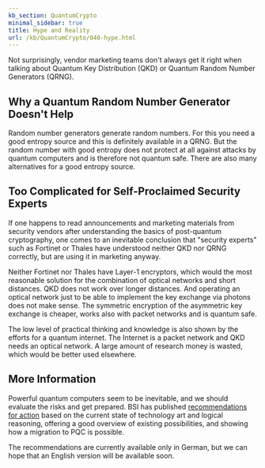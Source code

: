 ```yaml
---
kb_section: QuantumCrypto
minimal_sidebar: true
title: Hype and Reality
url: /kb/QuantumCrypto/040-hype.html
---
```

Not surprisingly, vendor marketing teams don't always get it right when talking about Quantum Key Distribution (QKD) or Quantum Random Number Generators (QRNG).

## Why a Quantum Random Number Generator Doesn't Help

Random number generators generate random numbers. For this you need a good entropy source and this is definitely available in a QRNG. But the random number with good entropy does not protect at all against attacks by quantum computers and is therefore not quantum safe. There are also many alternatives for a good entropy source.

## Too Complicated for Self-Proclaimed Security Experts

If one happens to read announcements and marketing materials from security vendors after understanding the basics of post-quantum cryptography, one comes to an inevitable conclusion that "security experts" such as Fortinet or Thales have understood neither QKD nor QRNG correctly, but are using it in marketing anyway. 

Neither Fortinet nor Thales have Layer-1 encryptors, which would the most reasonable solution for the combination of optical networks and short distances. QKD does not work over longer distances. And operating an optical network just to be able to implement the key exchange via photons does not make sense. The symmetric encryption of the asymmetric key exchange is cheaper, works also with packet networks and is quantum safe.

The low level of practical thinking and knowledge is also shown by the efforts for a quantum internet. The Internet is a packet network and QKD needs an optical network. A large amount of research money is wasted, which would be better used elsewhere.

## More Information

Powerful quantum computers seem to be inevitable, and we should evaluate the risks and get prepared. BSI has published [recommendations for action](https://www.bsi.bund.de/SharedDocs/Downloads/DE/BSI/Krypto/Post-Quanten-Kryptografie.pdf?\_\_blob=publicationFile&v=2) based on the current state of technology art and logical reasoning, offering a good overview of existing possibilities, and showing how a migration to PQC is possible. 

The recommendations are currently available only in German, but we can hope that an English version will be available soon.

